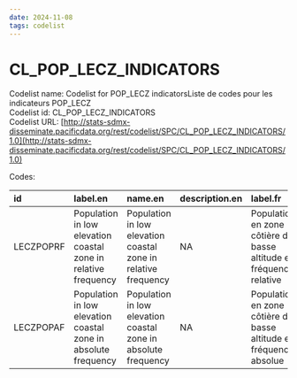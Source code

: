 ```yaml
---
date: 2024-11-08
tags: codelist
---
```


# CL_POP_LECZ_INDICATORS

Codelist name: Codelist for POP_LECZ indicatorsListe de codes pour les indicateurs POP_LECZ  
Codelist id: CL_POP_LECZ_INDICATORS  
Codelist URL: [http://stats-sdmx-disseminate.pacificdata.org/rest/codelist/SPC/CL_POP_LECZ_INDICATORS/1.0](http://stats-sdmx-disseminate.pacificdata.org/rest/codelist/SPC/CL_POP_LECZ_INDICATORS/1.0)  

Codes:  

|id        |label.en                                                       |name.en                                                        |description.en |label.fr                                                           |name.fr                                                            |description.fr |
|:---------|:--------------------------------------------------------------|:--------------------------------------------------------------|:--------------|:------------------------------------------------------------------|:------------------------------------------------------------------|:--------------|
|LECZPOPRF |Population in low elevation coastal zone in relative frequency |Population in low elevation coastal zone in relative frequency |NA             |Population en zone côtière de basse altitude en fréquence relative |Population en zone côtière de basse altitude en fréquence relative |NA             |
|LECZPOPAF |Population in low elevation coastal zone in absolute frequency |Population in low elevation coastal zone in absolute frequency |NA             |Population en zone côtière de basse altitude en fréquence absolue  |Population en zone côtière de basse altitude en fréquence absolue  |NA             |
